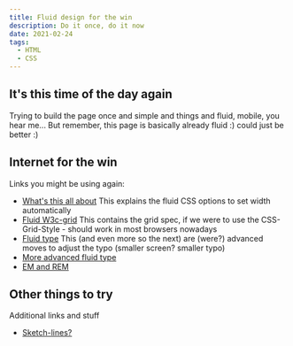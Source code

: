 ```yaml
---
title: Fluid design for the win
description: Do it once, do it now
date: 2021-02-24
tags:
  - HTML
  - CSS
---
```


## It's this time of the day again
Trying to build the page once and simple and things and fluid, mobile, you hear me...
But remember, this page is basically already fluid :) could just be better :) 

## Internet for the win
Links you might be using again: 
- [What's this all about](https://blog.adobe.com/en/publish/2015/12/07/creating-fluid-layouts-images-with-css.html) This explains the fluid CSS options to set width automatically
- [Fluid W3c-grid](https://www.w3schools.com/w3css/w3css_grid.asp) This contains the grid spec, if we were to use the CSS-Grid-Style - should work in most browsers nowadays
- [Fluid type](https://css-tricks.com/snippets/css/fluid-typography/) This (and even more so the next) are (were?) advanced moves to adjust the typo (smaller screen? smaller typo)
- [More advanced fluid type](https://css-tricks.com/simplified-fluid-typography/)
- [EM and REM](http://www.intensivstation.ch/css3/em-rem/)


## Other things to try
Additional links and stuff
- [Sketch-lines?](https://stackoverflow.com/questions/43694588/can-i-use-css-to-distort-borders-so-they-look-like-sketched)
